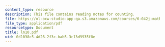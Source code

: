 ```yaml
---
content_type: resource
description: This file contains reading notes for counting.
file: https://ol-ocw-studio-app-qa.s3.amazonaws.com/courses/6-042j-mathematics-for-computer-science-fall-2005/0d1038c54d262f3cbab53c13d9935f8e_ln10.pdf
file_type: application/pdf
resourcetype: Document
title: ln10.pdf
uid: 0d1038c5-4d26-2f3c-bab5-3c13d9935f8e
---
```

